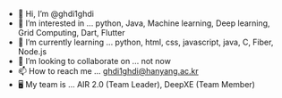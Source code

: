 - 👋 Hi, I’m @ghdi1ghdi
- 👀 I’m interested in ... python, Java, Machine learning, Deep learning, Grid Computing, Dart, Flutter
- 🌱 I’m currently learning ... python, html, css, javascript, java, C, Fiber, Node.js
- 💞️ I’m looking to collaborate on ... not now
- 📫 How to reach me ... ghdi1ghdi@hanyang.ac.kr
- 🖥️ My team is ... AIR 2.0 (Team Leader), DeepXE (Team Member)
<!---
ghdi1ghdi/ghdi1ghdi is a ✨ special ✨ repository because its `README.md` (this file) appears on your GitHub profile.
You can click the Preview link to take a look at your changes.
--->
